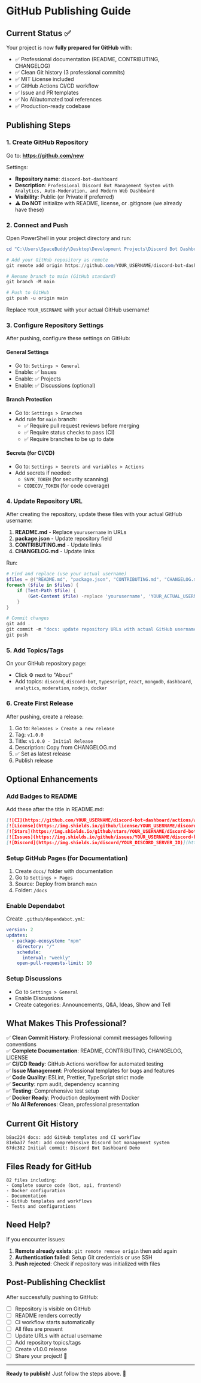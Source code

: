 # GitHub Publishing Guide

## Current Status ✅

Your project is now **fully prepared for GitHub** with:

- ✅ Professional documentation (README, CONTRIBUTING, CHANGELOG)
- ✅ Clean Git history (3 professional commits)
- ✅ MIT License included
- ✅ GitHub Actions CI/CD workflow
- ✅ Issue and PR templates
- ✅ No AI/automated tool references
- ✅ Production-ready codebase

## Publishing Steps

### 1. Create GitHub Repository

Go to: **https://github.com/new**

Settings:
- **Repository name**: `discord-bot-dashboard`
- **Description**: `Professional Discord Bot Management System with Analytics, Auto-Moderation, and Modern Web Dashboard`
- **Visibility**: Public (or Private if preferred)
- ⚠️ **Do NOT** initialize with README, license, or .gitignore (we already have these)

### 2. Connect and Push

Open PowerShell in your project directory and run:

```powershell
cd "C:\Users\SpaceBuddy\Desktop\Development Projects\Discord Bot Dashboard"

# Add your GitHub repository as remote
git remote add origin https://github.com/YOUR_USERNAME/discord-bot-dashboard.git

# Rename branch to main (GitHub standard)
git branch -M main

# Push to GitHub
git push -u origin main
```

Replace `YOUR_USERNAME` with your actual GitHub username!

### 3. Configure Repository Settings

After pushing, configure these settings on GitHub:

#### General Settings
- Go to: `Settings > General`
- Enable: ✅ Issues
- Enable: ✅ Projects
- Enable: ✅ Discussions (optional)

#### Branch Protection
- Go to: `Settings > Branches`
- Add rule for `main` branch:
  - ✅ Require pull request reviews before merging
  - ✅ Require status checks to pass (CI)
  - ✅ Require branches to be up to date

#### Secrets (for CI/CD)
- Go to: `Settings > Secrets and variables > Actions`
- Add secrets if needed:
  - `SNYK_TOKEN` (for security scanning)
  - `CODECOV_TOKEN` (for code coverage)

### 4. Update Repository URL

After creating the repository, update these files with your actual GitHub username:

1. **README.md** - Replace `yourusername` in URLs
2. **package.json** - Update repository field
3. **CONTRIBUTING.md** - Update links
4. **CHANGELOG.md** - Update links

Run:
```powershell
# Find and replace (use your actual username)
$files = @("README.md", "package.json", "CONTRIBUTING.md", "CHANGELOG.md")
foreach ($file in $files) {
    if (Test-Path $file) {
        (Get-Content $file) -replace 'yourusername', 'YOUR_ACTUAL_USERNAME' | Set-Content $file
    }
}

# Commit changes
git add .
git commit -m "docs: update repository URLs with actual GitHub username"
git push
```

### 5. Add Topics/Tags

On your GitHub repository page:
- Click ⚙️ next to "About"
- Add topics: `discord`, `discord-bot`, `typescript`, `react`, `mongodb`, `dashboard`, `analytics`, `moderation`, `nodejs`, `docker`

### 6. Create First Release

After pushing, create a release:

1. Go to: `Releases > Create a new release`
2. Tag: `v1.0.0`
3. Title: `v1.0.0 - Initial Release`
4. Description: Copy from CHANGELOG.md
5. ✅ Set as latest release
6. Publish release

## Optional Enhancements

### Add Badges to README

Add these after the title in README.md:

```markdown
[![CI](https://github.com/YOUR_USERNAME/discord-bot-dashboard/actions/workflows/ci.yml/badge.svg)](https://github.com/YOUR_USERNAME/discord-bot-dashboard/actions/workflows/ci.yml)
[![License](https://img.shields.io/github/license/YOUR_USERNAME/discord-bot-dashboard)](./LICENSE)
[![Stars](https://img.shields.io/github/stars/YOUR_USERNAME/discord-bot-dashboard)](https://github.com/YOUR_USERNAME/discord-bot-dashboard/stargazers)
[![Issues](https://img.shields.io/github/issues/YOUR_USERNAME/discord-bot-dashboard)](https://github.com/YOUR_USERNAME/discord-bot-dashboard/issues)
[![Discord](https://img.shields.io/discord/YOUR_DISCORD_SERVER_ID)](https://discord.gg/your-invite)
```

### Setup GitHub Pages (for Documentation)

1. Create `docs/` folder with documentation
2. Go to `Settings > Pages`
3. Source: Deploy from branch `main`
4. Folder: `/docs`

### Enable Dependabot

Create `.github/dependabot.yml`:

```yaml
version: 2
updates:
  - package-ecosystem: "npm"
    directory: "/"
    schedule:
      interval: "weekly"
    open-pull-requests-limit: 10
```

### Setup Discussions

- Go to `Settings > General`
- Enable Discussions
- Create categories: Announcements, Q&A, Ideas, Show and Tell

## What Makes This Professional?

✅ **Clean Commit History**: Professional commit messages following conventions  
✅ **Complete Documentation**: README, CONTRIBUTING, CHANGELOG, LICENSE  
✅ **CI/CD Ready**: GitHub Actions workflow for automated testing  
✅ **Issue Management**: Professional templates for bugs and features  
✅ **Code Quality**: ESLint, Prettier, TypeScript strict mode  
✅ **Security**: npm audit, dependency scanning  
✅ **Testing**: Comprehensive test setup  
✅ **Docker Ready**: Production deployment with Docker  
✅ **No AI References**: Clean, professional presentation  

## Current Git History

```
b8ac224 docs: add GitHub templates and CI workflow
81eba37 feat: add comprehensive Discord bot management system
67dc382 Initial commit: Discord Bot Dashboard Demo
```

## Files Ready for GitHub

```
82 files including:
- Complete source code (bot, api, frontend)
- Docker configuration
- Documentation
- GitHub templates and workflows
- Tests and configurations
```

## Need Help?

If you encounter issues:

1. **Remote already exists**: `git remote remove origin` then add again
2. **Authentication failed**: Setup Git credentials or use SSH
3. **Push rejected**: Check if repository was initialized with files

## Post-Publishing Checklist

After successfully pushing to GitHub:

- [ ] Repository is visible on GitHub
- [ ] README renders correctly
- [ ] CI workflow starts automatically
- [ ] All files are present
- [ ] Update URLs with actual username
- [ ] Add repository topics/tags
- [ ] Create v1.0.0 release
- [ ] Share your project! 🎉

---

**Ready to publish!** Just follow the steps above. 🚀
